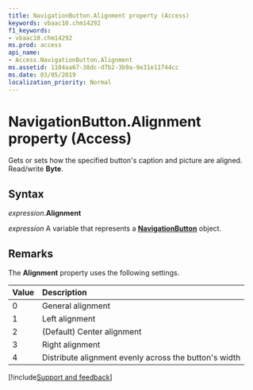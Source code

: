 ```yaml
---
title: NavigationButton.Alignment property (Access)
keywords: vbaac10.chm14292
f1_keywords:
- vbaac10.chm14292
ms.prod: access
api_name:
- Access.NavigationButton.Alignment
ms.assetid: 1104aa67-38dc-d7b2-3b9a-9e31e11744cc
ms.date: 03/05/2019
localization_priority: Normal
---
```



# NavigationButton.Alignment property (Access)

Gets or sets how the specified button's caption and picture are aligned. Read/write **Byte**.


## Syntax

_expression_.**Alignment**

_expression_ A variable that represents a **[NavigationButton](Access.NavigationButton.md)** object.


## Remarks

The **Alignment** property uses the following settings.

|Value|Description|
|:-----|:-----|
|0|General alignment|
|1|Left alignment|
|2|(Default) Center alignment|
|3|Right alignment|
|4|Distribute alignment evenly across the button's width|



[!include[Support and feedback](~/includes/feedback-boilerplate.md)]